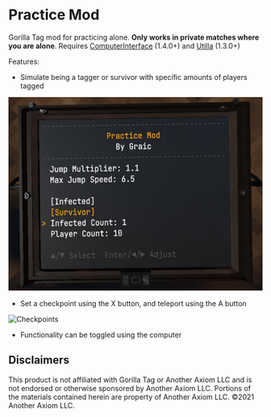 # Practice Mod
Gorilla Tag mod for practicing alone. **Only works in private matches where you are alone**.
Requires [ComputerInterface](https://github.com/ToniMacaroni/ComputerInterface) (1.4.0+) and [Utilla](https://github.com/legoandmars/Utilla) (1.3.0+)

Features:
* Simulate being a tagger or survivor with specific amounts of players tagged

![The menu](Media/mainmenu.png)

* Set a checkpoint using the X button, and teleport using the A button

![Checkpoints](Media/checkpoint.gif)

* Functionality can be toggled using the computer

## Disclaimers
This product is not affiliated with Gorilla Tag or Another Axiom LLC and is not endorsed or otherwise sponsored by Another Axiom LLC. Portions of the materials contained herein are property of Another Axiom LLC. ©2021 Another Axiom LLC.
